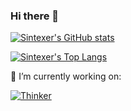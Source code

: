 ### Hi there 👋

<!--
**Sintexer/sintexer** is a ✨ _special_ ✨ repository because its `README.md` (this file) appears on your GitHub profile.

Here are some ideas to get you started:

- 🔭 I’m currently working on ...
- 🌱 I’m currently learning ...
- 👯 I’m looking to collaborate on ...
- 🤔 I’m looking for help with ...
- 💬 Ask me about ...
- 📫 How to reach me: ...
- 😄 Pronouns: ...
- ⚡ Fun fact: ...
-->


[![Sintexer's GitHub stats](https://github-readme-stats.vercel.app/api?username=sintexer)](https://github.com/sintexer)


[![Sintexer's Top Langs](https://github-readme-stats.vercel.app/api/top-langs/?username=sintexer)](https://github.com/sintexer)

🔭 I’m currently working on:


[![Thinker](https://github-readme-stats.vercel.app/api/pin/?username=mibe-iot&repo=thinker)](https://github.com/mibe-iot/thinker)
